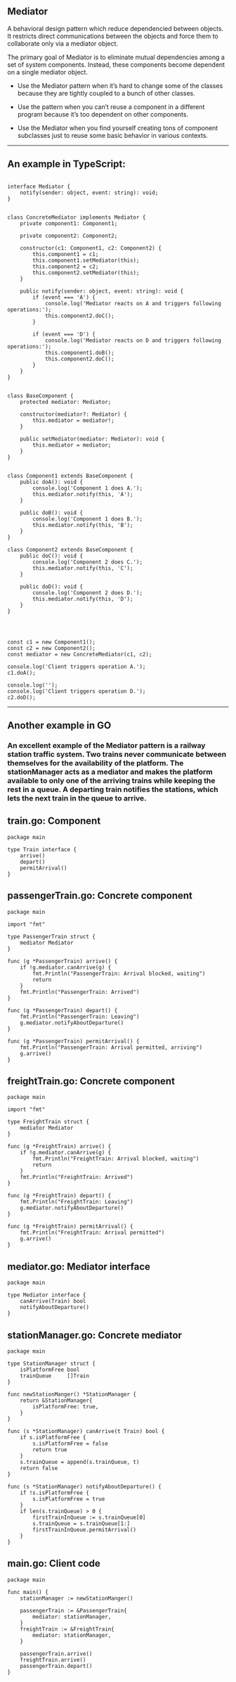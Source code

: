 ## Mediator

A behavioral design pattern which reduce dependencied between objects.
It restricts direct communications between the objects and force them to collaborate only via a mediator object.


The primary goal of Mediator is to eliminate mutual dependencies among a set of system components. Instead, these components become dependent on a single mediator object.

- Use the Mediator pattern when it’s hard to change some of the classes because they are tightly coupled to a bunch of other classes.

- Use the pattern when you can’t reuse a component in a different program because it’s too dependent on other components.

- Use the Mediator when you find yourself creating tons of component subclasses just to reuse some basic behavior in various contexts.

---

## An example in TypeScript:
```

interface Mediator {
    notify(sender: object, event: string): void;
}


class ConcreteMediator implements Mediator {
    private component1: Component1;

    private component2: Component2;

    constructor(c1: Component1, c2: Component2) {
        this.component1 = c1;
        this.component1.setMediator(this);
        this.component2 = c2;
        this.component2.setMediator(this);
    }

    public notify(sender: object, event: string): void {
        if (event === 'A') {
            console.log('Mediator reacts on A and triggers following operations:');
            this.component2.doC();
        }

        if (event === 'D') {
            console.log('Mediator reacts on D and triggers following operations:');
            this.component1.doB();
            this.component2.doC();
        }
    }
}


class BaseComponent {
    protected mediator: Mediator;

    constructor(mediator?: Mediator) {
        this.mediator = mediator!;
    }

    public setMediator(mediator: Mediator): void {
        this.mediator = mediator;
    }
}


class Component1 extends BaseComponent {
    public doA(): void {
        console.log('Component 1 does A.');
        this.mediator.notify(this, 'A');
    }

    public doB(): void {
        console.log('Component 1 does B.');
        this.mediator.notify(this, 'B');
    }
}

class Component2 extends BaseComponent {
    public doC(): void {
        console.log('Component 2 does C.');
        this.mediator.notify(this, 'C');
    }

    public doD(): void {
        console.log('Component 2 does D.');
        this.mediator.notify(this, 'D');
    }
}




const c1 = new Component1();
const c2 = new Component2();
const mediator = new ConcreteMediator(c1, c2);

console.log('Client triggers operation A.');
c1.doA();

console.log('');
console.log('Client triggers operation D.');
c2.doD();
```

---

## Another example in GO
### An excellent example of the Mediator pattern is a railway station traffic system. Two trains never communicate between themselves for the availability of the platform. The stationManager acts as a mediator and makes the platform available to only one of the arriving trains while keeping the rest in a queue. A departing train notifies the stations, which lets the next train in the queue to arrive.
## train.go: Component
```
package main

type Train interface {
    arrive()
    depart()
    permitArrival()
}
```
## passengerTrain.go: Concrete component
```
package main

import "fmt"

type PassengerTrain struct {
    mediator Mediator
}

func (g *PassengerTrain) arrive() {
    if !g.mediator.canArrive(g) {
        fmt.Println("PassengerTrain: Arrival blocked, waiting")
        return
    }
    fmt.Println("PassengerTrain: Arrived")
}

func (g *PassengerTrain) depart() {
    fmt.Println("PassengerTrain: Leaving")
    g.mediator.notifyAboutDeparture()
}

func (g *PassengerTrain) permitArrival() {
    fmt.Println("PassengerTrain: Arrival permitted, arriving")
    g.arrive()
}
```
## freightTrain.go: Concrete component
```
package main

import "fmt"

type FreightTrain struct {
    mediator Mediator
}

func (g *FreightTrain) arrive() {
    if !g.mediator.canArrive(g) {
        fmt.Println("FreightTrain: Arrival blocked, waiting")
        return
    }
    fmt.Println("FreightTrain: Arrived")
}

func (g *FreightTrain) depart() {
    fmt.Println("FreightTrain: Leaving")
    g.mediator.notifyAboutDeparture()
}

func (g *FreightTrain) permitArrival() {
    fmt.Println("FreightTrain: Arrival permitted")
    g.arrive()
}
```
## mediator.go: Mediator interface
```
package main

type Mediator interface {
    canArrive(Train) bool
    notifyAboutDeparture()
}
```
## stationManager.go: Concrete mediator
```
package main

type StationManager struct {
    isPlatformFree bool
    trainQueue     []Train
}

func newStationManger() *StationManager {
    return &StationManager{
        isPlatformFree: true,
    }
}

func (s *StationManager) canArrive(t Train) bool {
    if s.isPlatformFree {
        s.isPlatformFree = false
        return true
    }
    s.trainQueue = append(s.trainQueue, t)
    return false
}

func (s *StationManager) notifyAboutDeparture() {
    if !s.isPlatformFree {
        s.isPlatformFree = true
    }
    if len(s.trainQueue) > 0 {
        firstTrainInQueue := s.trainQueue[0]
        s.trainQueue = s.trainQueue[1:]
        firstTrainInQueue.permitArrival()
    }
}
```
## main.go: Client code
```
package main

func main() {
    stationManager := newStationManger()

    passengerTrain := &PassengerTrain{
        mediator: stationManager,
    }
    freightTrain := &FreightTrain{
        mediator: stationManager,
    }

    passengerTrain.arrive()
    freightTrain.arrive()
    passengerTrain.depart()
}
```